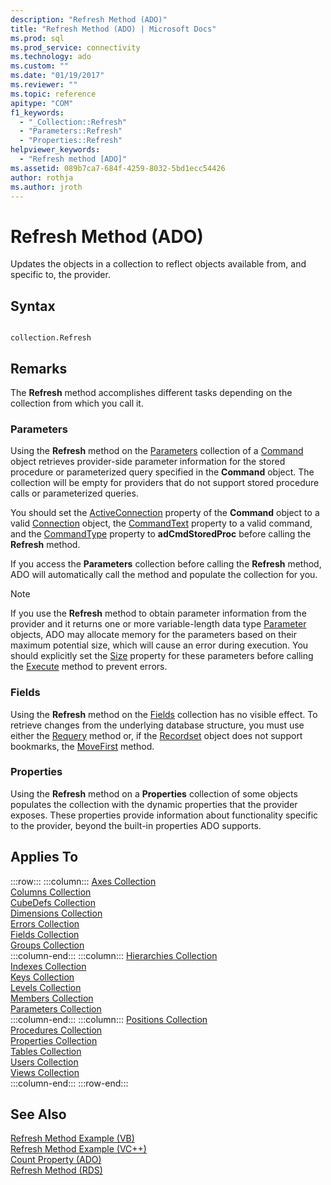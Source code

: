 ```yaml
---
description: "Refresh Method (ADO)"
title: "Refresh Method (ADO) | Microsoft Docs"
ms.prod: sql
ms.prod_service: connectivity
ms.technology: ado
ms.custom: ""
ms.date: "01/19/2017"
ms.reviewer: ""
ms.topic: reference
apitype: "COM"
f1_keywords: 
  - "_Collection::Refresh"
  - "Parameters::Refresh"
  - "Properties::Refresh"
helpviewer_keywords: 
  - "Refresh method [ADO]"
ms.assetid: 089b7ca7-684f-4259-8032-5bd1ecc54426
author: rothja
ms.author: jroth
---
```

# Refresh Method (ADO)
Updates the objects in a collection to reflect objects available from, and specific to, the provider.  
  
## Syntax  
  
```  
  
collection.Refresh  
```  
  
## Remarks  
 The **Refresh** method accomplishes different tasks depending on the collection from which you call it.  
  
### Parameters  
 Using the **Refresh** method on the [Parameters](./parameters-collection-ado.md) collection of a [Command](./command-object-ado.md) object retrieves provider-side parameter information for the stored procedure or parameterized query specified in the **Command** object. The collection will be empty for providers that do not support stored procedure calls or parameterized queries.  
  
 You should set the [ActiveConnection](./activeconnection-property-ado.md) property of the **Command** object to a valid [Connection](./connection-object-ado.md) object, the [CommandText](./commandtext-property-ado.md) property to a valid command, and the [CommandType](./commandtype-property-ado.md) property to **adCmdStoredProc** before calling the **Refresh** method.  
  
 If you access the **Parameters** collection before calling the **Refresh** method, ADO will automatically call the method and populate the collection for you.  
  
> [!NOTE]
>  If you use the **Refresh** method to obtain parameter information from the provider and it returns one or more variable-length data type [Parameter](./parameter-object.md) objects, ADO may allocate memory for the parameters based on their maximum potential size, which will cause an error during execution. You should explicitly set the [Size](./size-property-ado-parameter.md) property for these parameters before calling the [Execute](./execute-method-ado-command.md) method to prevent errors.  
  
### Fields  
 Using the **Refresh** method on the [Fields](./fields-collection-ado.md) collection has no visible effect. To retrieve changes from the underlying database structure, you must use either the [Requery](./requery-method.md) method or, if the [Recordset](./recordset-object-ado.md) object does not support bookmarks, the [MoveFirst](./movefirst-movelast-movenext-and-moveprevious-methods-ado.md) method.  
  
### Properties  
 Using the **Refresh** method on a **Properties** collection of some objects populates the collection with the dynamic properties that the provider exposes. These properties provide information about functionality specific to the provider, beyond the built-in properties ADO supports.  
  
## Applies To  

:::row:::
    :::column:::
        [Axes Collection](../ado-md-api/axes-collection-ado-md.md)  
        [Columns Collection](../adox-api/columns-collection-adox.md)  
        [CubeDefs Collection](../ado-md-api/cubedefs-collection-ado-md.md)  
        [Dimensions Collection](../ado-md-api/dimensions-collection-ado-md.md)  
        [Errors Collection](./errors-collection-ado.md)  
        [Fields Collection](./fields-collection-ado.md)  
        [Groups Collection](../adox-api/groups-collection-adox.md)  
    :::column-end:::
    :::column:::
        [Hierarchies Collection](../ado-md-api/hierarchies-collection-ado-md.md)  
        [Indexes Collection](../adox-api/indexes-collection-adox.md)  
        [Keys Collection](../adox-api/keys-collection-adox.md)  
        [Levels Collection](../ado-md-api/levels-collection-ado-md.md)  
        [Members Collection](../ado-md-api/members-collection-ado-md.md)  
        [Parameters Collection](./parameters-collection-ado.md)  
    :::column-end:::
    :::column:::
        [Positions Collection](../ado-md-api/positions-collection-ado-md.md)  
        [Procedures Collection](../adox-api/procedures-collection-adox.md)  
        [Properties Collection](./properties-collection-ado.md)  
        [Tables Collection](../adox-api/tables-collection-adox.md)  
        [Users Collection](../adox-api/users-collection-adox.md)  
        [Views Collection](../adox-api/views-collection-adox.md)  
    :::column-end:::
:::row-end:::

## See Also  
 [Refresh Method Example (VB)](./refresh-method-example-vb.md)   
 [Refresh Method Example (VC++)](./refresh-method-example-vc.md)   
 [Count Property (ADO)](./count-property-ado.md)   
 [Refresh Method (RDS)](../rds-api/refresh-method-rds.md)